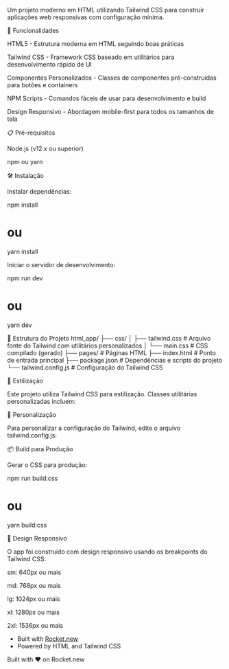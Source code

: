 Um projeto moderno em HTML utilizando Tailwind CSS para construir aplicações web responsivas com configuração mínima.

🚀 Funcionalidades

HTML5 - Estrutura moderna em HTML seguindo boas práticas

Tailwind CSS - Framework CSS baseado em utilitários para desenvolvimento rápido de UI

Componentes Personalizados - Classes de componentes pré-construídas para botões e containers

NPM Scripts - Comandos fáceis de usar para desenvolvimento e build

Design Responsivo - Abordagem mobile-first para todos os tamanhos de tela

📋 Pré-requisitos

Node.js (v12.x ou superior)

npm ou yarn

🛠️ Instalação

Instalar dependências:

npm install
# ou
yarn install


Iniciar o servidor de desenvolvimento:

npm run dev
# ou
yarn dev

📁 Estrutura do Projeto
html_app/
├── css/
│   ├── tailwind.css   # Arquivo fonte do Tailwind com utilitários personalizados
│   └── main.css       # CSS compilado (gerado)
├── pages/             # Páginas HTML
├── index.html         # Ponto de entrada principal
├── package.json       # Dependências e scripts do projeto
└── tailwind.config.js # Configuração do Tailwind CSS

🎨 Estilização

Este projeto utiliza Tailwind CSS para estilização. Classes utilitárias personalizadas incluem:

🧩 Personalização

Para personalizar a configuração do Tailwind, edite o arquivo tailwind.config.js:

📦 Build para Produção

Gerar o CSS para produção:

npm run build:css
# ou
yarn build:css

📱 Design Responsivo

O app foi construído com design responsivo usando os breakpoints do Tailwind CSS:

sm: 640px ou mais

md: 768px ou mais

lg: 1024px ou mais

xl: 1280px ou mais

2xl: 1536px ou mais

- Built with [Rocket.new](https://rocket.new)
- Powered by HTML and Tailwind CSS

Built with ❤️ on Rocket.new

